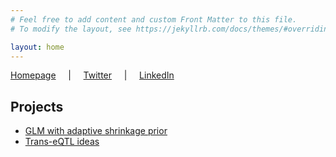 ```yaml
---
# Feel free to add content and custom Front Matter to this file.
# To modify the layout, see https://jekyllrb.com/docs/themes/#overriding-theme-defaults

layout: home
---
```


[Homepage](https://saik.at) &nbsp;&nbsp;&nbsp; \| &nbsp;&nbsp;&nbsp; [Twitter](https://twitter.com/banskt) &nbsp;&nbsp;&nbsp; \| &nbsp;&nbsp;&nbsp; [LinkedIn](https://linkedin.com/in/banskt)

## Projects

- [GLM with adaptive shrinkage prior](/glm-ash-notes)
- [Trans-eQTL ideas](/trans-eqtl-ideas)
